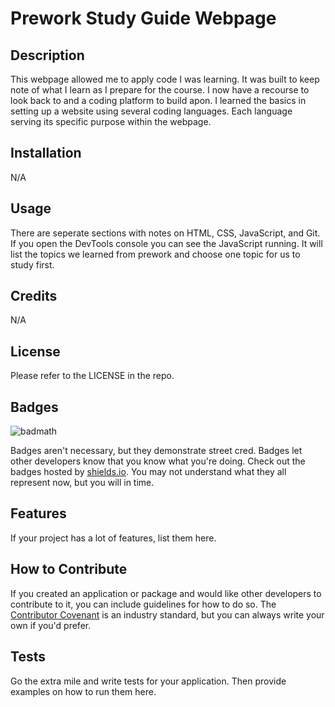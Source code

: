 # Prework Study Guide Webpage

## Description

 This webpage allowed me to apply code I was learning. It was built to keep note of what I learn as I prepare for the course. I now have a recourse to look back to and a coding platform to build apon. I learned the basics in setting up a website using several coding languages. Each language serving its specific purpose within the webpage.

## Installation

N/A

## Usage

There are seperate sections with notes on HTML, CSS, JavaScript, and Git. If you open the DevTools console you can see the JavaScript running. It will list the topics we learned from prework and choose one topic for us to study first.

## Credits

N/A

## License

Please refer to the LICENSE in the repo.

## Badges

![badmath](https://img.shields.io/github/languages/top/nielsenjared/badmath)

Badges aren't necessary, but they demonstrate street cred. Badges let other developers know that you know what you're doing. Check out the badges hosted by [shields.io](https://shields.io/). You may not understand what they all represent now, but you will in time.

## Features

If your project has a lot of features, list them here.

## How to Contribute

If you created an application or package and would like other developers to contribute to it, you can include guidelines for how to do so. The [Contributor Covenant](https://www.contributor-covenant.org/) is an industry standard, but you can always write your own if you'd prefer.

## Tests

Go the extra mile and write tests for your application. Then provide examples on how to run them here.